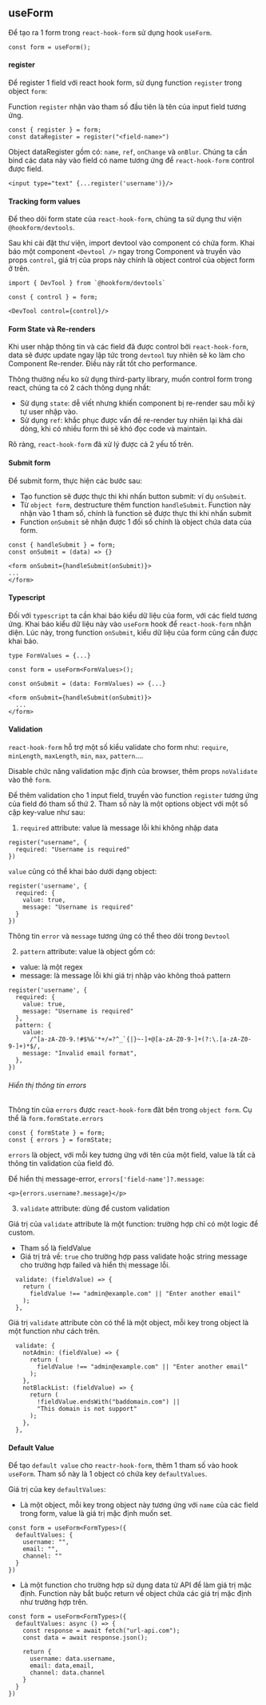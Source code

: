 ## useForm

Để tạo ra 1 form trong `react-hook-form` sử dụng hook `useForm`.

```
const form = useForm();
```

#### register

Để register 1 field với react hook form, sử dụng function `register` trong object `form`:

Function `register` nhận vào tham số đầu tiên là tên của input field tương ứng.

```
const { register } = form;
const dataRegister = register("<field-name>")
```

Object dataRegister gồm có: `name`, `ref`, `onChange` và `onBlur`. Chúng ta cần bind các data này vào field có name tương ứng để `react-hook-form` control được field.

```
<input type="text" {...register('username')}/>
```

#### Tracking form values

Để theo dõi form state của `react-hook-form`, chúng ta sử dụng thư viện `@hookform/devtools`.

Sau khi cài đặt thư viện, import devtool vào component có chứa form.
Khai báo một component `<Devtool />` ngay trong Component và truyền vào props `control`, giá trị của props này chính là object control của object form ở trên.

```
import { DevTool } from `@hookform/devtools`

const { control } = form;

<DevTool control={control}/>
```

#### Form State và Re-renders

Khi user nhập thông tin và các field đã được control bởi `react-hook-form`, data sẽ được update ngay lập tức trong `devtool` tuy nhiên sẽ ko làm cho Component Re-render. Điều này rất tốt cho performance.

Thông thường nếu ko sử dụng third-party library, muốn control form trong react, chúng ta có 2 cách thông dụng nhất:

- Sử dụng `state`: dễ viết nhưng khiến component bị re-render sau mỗi ký tự user nhập vào.
- Sử dụng `ref`: khắc phục được vấn đề re-render tuy nhiên lại khá dài dòng, khi có nhiều form thì sẽ khó đọc code và maintain.

Rõ ràng, `react-hook-form` đã xử lý được cả 2 yếu tố trên.

#### Submit form

Để submit form, thực hiện các bước sau:

- Tạo function sẽ được thực thi khi nhấn button submit: ví dụ `onSubmit`.
- Từ `object form`, destructure thêm function `handleSubmit`. Function này nhận vào 1 tham số, chính là function sẽ được thực thi khi nhấn submit
- Function `onSubmit` sẽ nhận được 1 đối số chính là object chứa data của form.

```
const { handleSubmit } = form;
const onSubmit = (data) => {}

<form onSubmit={handleSubmit(onSubmit)}>
...
</form>
```

#### Typescript

Đối với `typescript` ta cần khai báo kiểu dữ liệu của form, với các field tương ứng.
Khai báo kiểu dữ liệu này vào `useForm` hook để `react-hook-form` nhận diện.
Lúc này, trong function `onSubmit`, kiểu dữ liệu của form cũng cần được khai báo.

```
type FormValues = {...}

const form = useForm<FormValues>();

const onSubmit = (data: FormValues) => {...}

<form onSubmit={handleSubmit(onSubmit)}>
  ...
</form>
```

#### Validation

`react-hook-form` hỗ trợ một số kiểu validate cho form như: `require`, `minLength`, `maxLength`, `min`, `max`, `pattern`....

Disable chức năng validation mặc định của browser, thêm props `noValidate` vào thẻ `form`.

Để thêm validation cho 1 input field, truyền vào function `register` tương ứng của field đó tham số thứ 2. Tham số này là một options object với một số cặp key-value như sau:

1. `required` attribute: value là message lỗi khi không nhập data

```
register("username", {
  required: "Username is required"
})
```

`value` cũng có thể khai báo dưới dạng object:

```
register('username', {
  required: {
    value: true,
    message: "Username is required"
  }
})
```

Thông tin `error` và `message` tương ứng có thể theo dõi trong `Devtool`

2. `pattern` attribute: value là object gồm có:

- value: là một regex
- message: là message lỗi khi giá trị nhập vào không thoả pattern

```
register('username', {
  required: {
    value: true,
    message: "Username is required"
  },
  pattern: {
    value:
      /^[a-zA-Z0-9.!#$%&'*+/=?^_`{|}~-]+@[a-zA-Z0-9-]+(?:\.[a-zA-Z0-9-]+)*$/,
    message: "Invalid email format",
  },
})
```

###### Hiển thị thông tin errors

Thông tin của `errors` được `react-hook-form` đăt bên trong `object form`. Cụ thể là `form.formState.errors`

```
const { formState } = form;
const { errors } = formState;
```

`errors` là object, với mỗi key tương ứng với tên của một field, value là tất cả thông tin validation của field đó.

Để hiển thị message-error, `errors['field-name']?.message`:

```
<p>{errors.username?.message}</p>
```

3. `validate` attribute: dùng để custom validation

Giá trị của `validate` attribute là một function: trường hợp chỉ có một logic để custom.

- Tham số là fieldValue
- Giá trị trả về: `true` cho trường hợp pass validate hoặc string message cho trường hợp failed và hiển thị message lỗi.

```
  validate: (fieldValue) => {
    return (
      fieldValue !== "admin@example.com" || "Enter another email"
    );
  },
```

Giá trị `validate` attribute còn có thể là một object, mỗi key trong object là một function như cách trên.

```
  validate: {
    notAdmin: (fieldValue) => {
      return (
        fieldValue !== "admin@example.com" || "Enter another email"
      );
    },
    notBlackList: (fieldValue) => {
      return (
        !fieldValue.endsWith("baddomain.com") ||
        "This domain is not support"
      );
    },
  },
```

#### Default Value

Để tạo `default value` cho `reactr-hook-form`, thêm 1 tham số vào hook `useForm`. Tham số này là 1 object có chứa key `defaultValues`.

Giá trị của key `defaultValues`:

- Là một object, mỗi key trong object này tương ứng với `name` của các field trong form, value là giá trị mặc định muốn set.

```
const form = useForm<FormTypes>({
  defaultValues: {
    username: "",
    email: "",
    channel: ""
  }
})
```

- Là một function cho trường hợp sử dụng data từ API để làm giá trị mặc định. Function này bắt buộc return về object chứa các giá trị mặc định như trường hợp trên.

```
const form = useForm<FormTypes>({
  defaultValues: async () => {
    const response = await fetch("url-api.com");
    const data = await response.json();

    return {
      username: data.username,
      email: data,email,
      channel: data.channel
    }
  }
})
```
